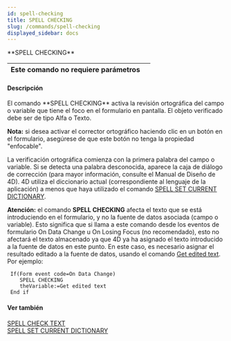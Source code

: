 ```yaml
---
id: spell-checking
title: SPELL CHECKING
slug: /commands/spell-checking
displayed_sidebar: docs
---
```


<!--REF #_command_.SPELL CHECKING.Syntax-->**SPELL CHECKING**<!-- END REF-->
<!--REF #_command_.SPELL CHECKING.Params-->
| Este comando no requiere parámetros |  |
| --- | --- |

<!-- END REF-->

#### Descripción 

<!--REF #_command_.SPELL CHECKING.Summary-->El comando **SPELL CHECKING** activa la revisión ortográfica del campo o variable que tiene el foco en el formulario en pantalla.<!-- END REF--> El objeto verificado debe ser de tipo Alfa o Texto.

**Nota:** si desea activar el corrector ortográfico haciendo clic en un botón en el formulario, asegúrese de que este botón no tenga la propiedad "enfocable".

La verificación ortográfica comienza con la primera palabra del campo o variable. Si se detecta una palabra desconocida, aparece la caja de diálogo de corrección (para mayor información, consulte el Manual de Diseño de 4D). 4D utiliza el diccionario actual (correspondiente al lenguaje de la aplicación) a menos que haya utilizado el comando [SPELL SET CURRENT DICTIONARY](spell-set-current-dictionary.md).

**Atención:** el comando **SPELL CHECKING** afecta el texto que se está introduciendo en el formulario, y no la fuente de datos asociada (campo o variable). Esto significa que si llama a este comando desde los eventos de formulario On Data Change u On Losing Focus (no recomendado), esto no afectará el texto almacenado ya que 4D ya ha asignado el texto introducido a la fuente de datos en este punto. En este caso, es necesario asignar el resultado editado a la fuente de datos, usando el comando [Get edited text](get-edited-text.md). Por ejemplo:  

```4d
 If(Form event code=On Data Change)
    SPELL CHECKING
    theVariable:=Get edited text
 End if
```

#### Ver también 

[SPELL CHECK TEXT](spell-check-text.md)  
[SPELL SET CURRENT DICTIONARY](spell-set-current-dictionary.md)  